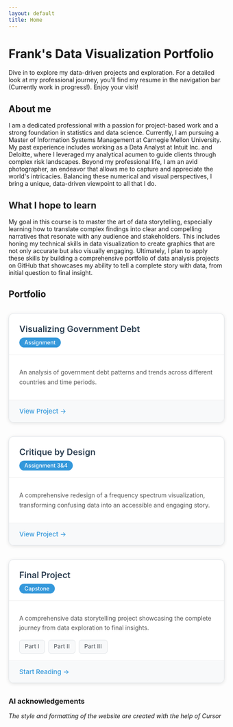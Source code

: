 ```yaml
---
layout: default
title: Home
---
```


# Frank's Data Visualization Portfolio

Dive in to explore my data-driven projects and exploration. For a detailed look at my professional journey, you'll find my resume in the navigation bar (Currently work in progress!). Enjoy your visit!

## About me
I am a dedicated professional with a passion for project-based work and a strong foundation in statistics and data science. Currently, I am pursuing a Master of Information Systems Management at Carnegie Mellon University. My past experience includes working as a Data Analyst at Intuit Inc. and Deloitte, where I leveraged my analytical acumen to guide clients through complex risk landscapes. Beyond my professional life, I am an avid photographer, an endeavor that allows me to capture and appreciate the world's intricacies. Balancing these numerical and visual perspectives, I bring a unique, data-driven viewpoint to all that I do.


## What I hope to learn

My goal in this course is to master the art of data storytelling, especially learning how to translate complex findings into clear and compelling narratives that resonate with any audience and stakeholders. This includes honing my technical skills in data visualization to create graphics that are not only accurate but also visually engaging. Ultimately, I plan to apply these skills by building a comprehensive portfolio of data analysis projects on GitHub that showcases my ability to tell a complete story with data, from initial question to final insight.

## Portfolio

<div class="portfolio-grid">
  <div class="portfolio-card">
    <div class="card-header">
      <h3>Visualizing Government Debt</h3>
      <span class="card-type">Assignment</span>
    </div>
    <div class="card-content">
      <p>An analysis of government debt patterns and trends across different countries and time periods.</p>
    </div>
    <div class="card-footer">
      <a href="visualizing-government-debt" class="card-link">View Project →</a>
    </div>
  </div>

  <div class="portfolio-card">
    <div class="card-header">
      <h3>Critique by Design</h3>
      <span class="card-type">Assignment 3&4</span>
    </div>
    <div class="card-content">
      <p>A comprehensive redesign of a frequency spectrum visualization, transforming confusing data into an accessible and engaging story.</p>
    </div>
    <div class="card-footer">
      <a href="critique-by-design" class="card-link">View Project →</a>
    </div>
  </div>

  <div class="portfolio-card">
    <div class="card-header">
      <h3>Final Project</h3>
      <span class="card-type">Capstone</span>
    </div>
    <div class="card-content">
      <p>A comprehensive data storytelling project showcasing the complete journey from data exploration to final insights.</p>
      <div class="project-parts">
        <a href="final-project-part-one" class="part-link">Part I</a>
        <a href="final-project-part-two" class="part-link">Part II</a>
        <a href="final-project-part-three" class="part-link">Part III</a>
      </div>
    </div>
    <div class="card-footer">
      <a href="final-project-part-one" class="card-link">Start Reading →</a>
    </div>
  </div>
</div>

<style>
.portfolio-grid {
  display: grid;
  grid-template-columns: repeat(auto-fit, minmax(300px, 1fr));
  gap: 2rem;
  margin: 2rem 0;
}

.portfolio-card {
  background: #ffffff;
  border: 1px solid #e1e5e9;
  border-radius: 12px;
  box-shadow: 0 2px 8px rgba(0, 0, 0, 0.1);
  transition: transform 0.2s ease, box-shadow 0.2s ease;
  overflow: hidden;
}

.portfolio-card:hover {
  transform: translateY(-4px);
  box-shadow: 0 8px 25px rgba(0, 0, 0, 0.15);
}

.card-header {
  padding: 1.5rem 1.5rem 1rem 1.5rem;
  border-bottom: 1px solid #f0f0f0;
}

.card-header h3 {
  margin: 0 0 0.5rem 0;
  color: #2c3e50;
  font-size: 1.25rem;
  font-weight: 600;
}

.card-type {
  display: inline-block;
  background: #3498db;
  color: white;
  padding: 0.25rem 0.75rem;
  border-radius: 20px;
  font-size: 0.8rem;
  font-weight: 500;
}

.card-content {
  padding: 1rem 1.5rem;
  color: #555;
  line-height: 1.6;
}

.project-parts {
  margin-top: 1rem;
  display: flex;
  gap: 0.5rem;
  flex-wrap: wrap;
}

.part-link {
  display: inline-block;
  background: #f8f9fa;
  color: #495057;
  padding: 0.25rem 0.75rem;
  border-radius: 6px;
  text-decoration: none;
  font-size: 0.85rem;
  border: 1px solid #dee2e6;
  transition: background-color 0.2s ease;
}

.part-link:hover {
  background: #e9ecef;
  text-decoration: none;
}

.card-footer {
  padding: 1rem 1.5rem;
  background: #f8f9fa;
  border-top: 1px solid #f0f0f0;
}

.card-link {
  color: #3498db;
  text-decoration: none;
  font-weight: 500;
  font-size: 0.95rem;
  transition: color 0.2s ease;
}

.card-link:hover {
  color: #2980b9;
  text-decoration: none;
}

@media (max-width: 768px) {
  .portfolio-grid {
    grid-template-columns: 1fr;
    gap: 1.5rem;
  }
  
  .portfolio-card {
    margin: 0 1rem;
  }
}
</style>

### AI acknowledgements
_The style and formatting of the website are created with the help of Cursor_

